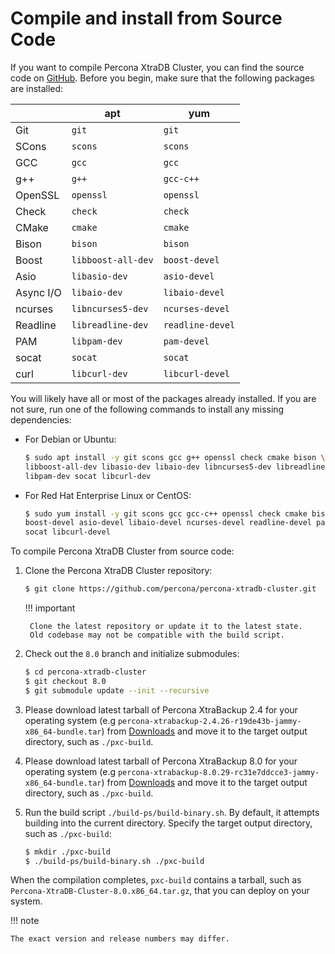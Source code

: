 # Compile and install from Source Code

If you want to compile Percona XtraDB Cluster, you can find the source code on
[GitHub](https://github.com/percona/percona-xtradb-cluster).
Before you begin, make sure that the following packages are installed:

|  | apt| yum|
| --- | ----- | --- | 
| Git| `git` | `git`|
| SCons | `scons` | `scons`|
| GCC| `gcc` | `gcc` |
| g++ | `g++` | `gcc-c++` |
| OpenSSL| `openssl` | `openssl`|
| Check| `check`| `check` |
| CMake| `cmake` | `cmake` |
| Bison| `bison` | `bison`|
| Boost | `libboost-all-dev` | `boost-devel` |
| Asio| `libasio-dev`| `asio-devel` |
| Async I/O| `libaio-dev` | `libaio-devel`|
| ncurses | `libncurses5-dev` | `ncurses-devel`|
| Readline| `libreadline-dev`| `readline-devel`|
| PAM | `libpam-dev`| `pam-devel`|
| socat| `socat` | `socat`|
| curl | `libcurl-dev` | `libcurl-devel`|

You will likely have all or most of the packages already installed. If you are
not sure, run one of the following commands to install any missing
dependencies:

* For Debian or Ubuntu:

    ```{.bash data-prompt="$"}
    $ sudo apt install -y git scons gcc g++ openssl check cmake bison \
    libboost-all-dev libasio-dev libaio-dev libncurses5-dev libreadline-dev \
    libpam-dev socat libcurl-dev
    ```

* For Red Hat Enterprise Linux or CentOS:

    ```{.bash data-prompt="$"}
    $ sudo yum install -y git scons gcc gcc-c++ openssl check cmake bison \
    boost-devel asio-devel libaio-devel ncurses-devel readline-devel pam-devel \
    socat libcurl-devel
    ```

To compile Percona XtraDB Cluster from source code:


1. Clone the Percona XtraDB Cluster repository:

    ```{.bash data-prompt="$"}
    $ git clone https://github.com/percona/percona-xtradb-cluster.git
    ```
    
    !!! important

        Clone the latest repository or update it to the latest state.
        Old codebase may not be compatible with the build script.

2. Check out the `8.0` branch and initialize submodules:

    ```{.bash data-prompt="$"}
    $ cd percona-xtradb-cluster
    $ git checkout 8.0
    $ git submodule update --init --recursive
    ```

3. Please download latest tarball of Percona XtraBackup 2.4 for your operating system (e.g `percona-xtrabackup-2.4.26-r19de43b-jammy-x86_64-bundle.tar`) from [Downloads](https://www.percona.com/downloads/Percona-XtraBackup-2.4/LATEST/) and move it to the target output directory, such as `./pxc-build`.

4. Please download latest tarball of Percona XtraBackup 8.0 for your operating system (e.g `percona-xtrabackup-8.0.29-rc31e7ddcce3-jammy-x86_64-bundle.tar`) from [Downloads](https://www.percona.com/downloads/Percona-XtraBackup-LATEST/) and move it to the target output directory, such as `./pxc-build`.

5. Run the build script `./build-ps/build-binary.sh`.
    By default, it attempts building into the current directory. Specify
    the target output directory, such as `./pxc-build`:

    ```{.bash data-prompt="$"}
    $ mkdir ./pxc-build
    $ ./build-ps/build-binary.sh ./pxc-build
    ```

When the compilation completes, `pxc-build` contains a tarball, such as `Percona-XtraDB-Cluster-8.0.x86_64.tar.gz`, that you can deploy on your system.

!!! note

    The exact version and release numbers may differ.
